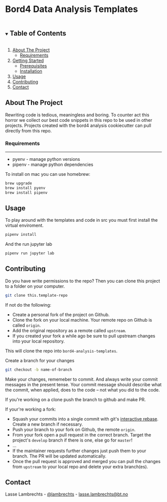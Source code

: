 # Bord4 Data Analysis Templates

<!-- TABLE OF CONTENTS -->
<details open="open">
  <summary><h2 style="display: inline-block">Table of Contents</h2></summary>
  <ol>
    <li>
      <a href="#about-the-project">About The Project</a>
      <ul>
        <li><a href="#built-with">Requirements</a></li>
      </ul>
    </li>
    <li>
      <a href="#getting-started">Getting Started</a>
      <ul>
        <li><a href="#prerequisites">Prerequisites</a></li>
        <li><a href="#installation">Installation</a></li>
      </ul>
    </li>
    <li><a href="#usage">Usage</a></li>
    <li><a href="#contributing">Contributing</a></li>
    <li><a href="#contact">Contact</a></li>
  </ol>
</details>

<!-- ABOUT THE PROJECT -->

## About The Project

Rewriting code is tedious, meaningless and boring. To counter act this horror we collect our best code snippets in this repo to be used in other projects. Projects created with the bord4 analysis cookiecutter can pull directly from this repo.

### Requirements

---

- pyenv - manage python versions
- pipenv - manage python dependencies

To install on mac you can use homebrew:

```bash
brew upgrade
brew install pyenv
brew install pipenv
```

## Usage

To play around with the templates and code in src you must first install the virtual enviroment.

```bash
pipenv install
```

And the run jupyter lab

```bash
pipenv run jupyter lab
```

## Contributing

Do you have write permissions to the repo? Then you can clone this project to a folder on your computer.

```bash
git clone this.template-repo
```

If not do the following:

- Create a personal fork of the project on Github.
- Clone the fork on your local machine. Your remote repo on Github is called `origin`.
- Add the original repository as a remote called `upstream`.
- If you created your fork a while ago be sure to pull upstream changes into your local repository.

This will clone the repo into `bord4-analysis-templates`. 

Create a branch for your changes

```bash
git checkout -b name-of-branch
```

Make your changes, rememeber to commit. And always write your commit messages in the present tense. Your commit message should describe what the commit, when applied, does to the code – not what you did to the code.

If you're working on a clone push the branch to github and make PR.

If your're working a fork:

- Squash your commits into a single commit with git's [interactive rebase](https://help.github.com/articles/interactive-rebase). Create a new branch if necessary.
- Push your branch to your fork on Github, the remote `origin`.
- From your fork open a pull request in the correct branch. Target the project's `develop` branch if there is one, else go for `master`!
- …
- If the maintainer requests further changes just push them to your branch. The PR will be updated automatically.
- Once the pull request is approved and merged you can pull the changes from `upstream` to your local repo and delete
  your extra branch(es).

 <!-- CONTACT -->

## Contact

Lasse Lambrechts - [@lambrechts](https://twitter.com/lambrechts) - lasse.lambrechts@bt.no
